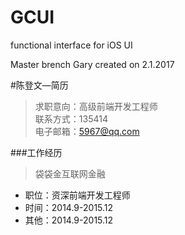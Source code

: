 # GCUI
functional interface for iOS UI

Master brench
Gary created on 2.1.2017

#陈登文—简历   
> 求职意向：高级前端开发工程师   
>联系方式：135414    
> 电子邮箱：5967@qq.com

###工作经历
> 袋袋金互联网金融   
* 职位：资深前端开发工程师  
* 时间：2014.9-2015.12   
* 其他：2014.9-2015.12
